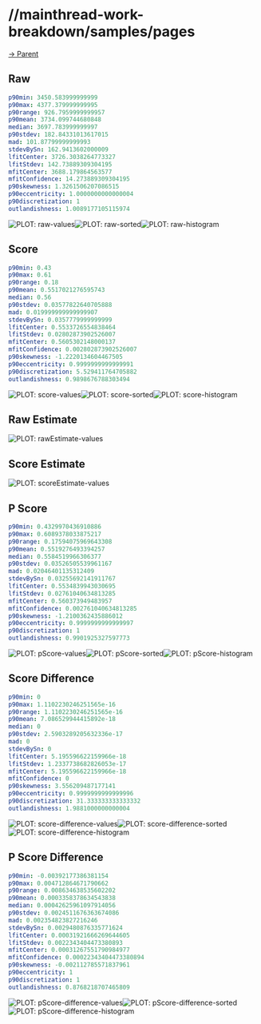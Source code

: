 
# //mainthread-work-breakdown/samples/pages

[→ Parent](../..)


## Raw


```yaml
p90min: 3450.583999999999
p90max: 4377.379999999995
p90range: 926.7959999999957
p90mean: 3734.099744680848
median: 3697.783999999997
p90stdev: 182.84331013617015
mad: 101.87799999999993
stdevBySn: 162.9413602000009
lfitCenter: 3726.3038264773327
lfitStdev: 142.73889309304195
mfitCenter: 3688.179864563577
mfitConfidence: 14.273889309304195
p90skewness: 1.3261506207086515
p90eccentricity: 1.0000000000000004
p90discretization: 1
outlandishness: 1.0089177105115974

```

![PLOT: raw-values](./raw/values.svg)![PLOT: raw-sorted](./raw/sorted.svg)![PLOT: raw-histogram](./raw/histogram.svg)
## Score


```yaml
p90min: 0.43
p90max: 0.61
p90range: 0.18
p90mean: 0.5517021276595743
median: 0.56
p90stdev: 0.03577822640705888
mad: 0.019999999999999907
stdevBySn: 0.0357779999999999
lfitCenter: 0.5533726554838464
lfitStdev: 0.02802873902526007
mfitCenter: 0.5605302148000137
mfitConfidence: 0.002802873902526007
p90skewness: -1.2220134604467505
p90eccentricity: 0.9999999999999991
p90discretization: 5.529411764705882
outlandishness: 0.9898676788303494

```

![PLOT: score-values](./score/values.svg)![PLOT: score-sorted](./score/sorted.svg)![PLOT: score-histogram](./score/histogram.svg)
## Raw Estimate

![PLOT: rawEstimate-values](./rawEstimate/values.svg)
## Score Estimate

![PLOT: scoreEstimate-values](./scoreEstimate/values.svg)
## P Score


```yaml
p90min: 0.4329970436910886
p90max: 0.6089378033875217
p90range: 0.17594075969643308
p90mean: 0.5519276493394257
median: 0.5584519966306377
p90stdev: 0.03526505539961167
mad: 0.02046401135312409
stdevBySn: 0.03255692141911767
lfitCenter: 0.5534839943030695
lfitStdev: 0.02761040634813285
mfitCenter: 0.560373949483957
mfitConfidence: 0.002761040634813285
p90skewness: -1.2100362435886012
p90eccentricity: 0.9999999999999997
p90discretization: 1
outlandishness: 0.9901925327597773

```

![PLOT: pScore-values](./pScore/values.svg)![PLOT: pScore-sorted](./pScore/sorted.svg)![PLOT: pScore-histogram](./pScore/histogram.svg)
## Score Difference


```yaml
p90min: 0
p90max: 1.1102230246251565e-16
p90range: 1.1102230246251565e-16
p90mean: 7.086529944415892e-18
median: 0
p90stdev: 2.5903289205632336e-17
mad: 0
stdevBySn: 0
lfitCenter: 5.195596622159966e-18
lfitStdev: 1.2337738682826053e-17
mfitCenter: 5.195596622159966e-18
mfitConfidence: 0
p90skewness: 3.556209487177141
p90eccentricity: 0.9999999999999996
p90discretization: 31.333333333333332
outlandishness: 1.9881000000000004

```

![PLOT: score-difference-values](./score-difference/values.svg)![PLOT: score-difference-sorted](./score-difference/sorted.svg)![PLOT: score-difference-histogram](./score-difference/histogram.svg)
## P Score Difference


```yaml
p90min: -0.00392177386381154
p90max: 0.004712864671790662
p90range: 0.008634638535602202
p90mean: 0.0003358378634543838
median: 0.00042625961097914056
p90stdev: 0.0024511676363674086
mad: 0.002354823827216246
stdevBySn: 0.0029480876335771624
lfitCenter: 0.00031921666269644605
lfitStdev: 0.0022343404473380893
mfitCenter: 0.00031267551790984977
mfitConfidence: 0.00022343404473380894
p90skewness: -0.002112785571837961
p90eccentricity: 1
p90discretization: 1
outlandishness: 0.8768218707465809

```

![PLOT: pScore-difference-values](./pScore-difference/values.svg)![PLOT: pScore-difference-sorted](./pScore-difference/sorted.svg)![PLOT: pScore-difference-histogram](./pScore-difference/histogram.svg)